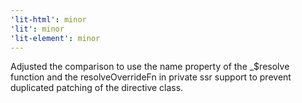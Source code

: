 ```yaml
---
'lit-html': minor
'lit': minor
'lit-element': minor
---
```


Adjusted the comparison to use the name property of the \_$resolve function and the resolveOverrideFn in private ssr support to prevent duplicated patching of the directive class.
